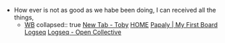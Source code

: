 - How ever is not as good as we habe been doing, I can received all the things,
	- [WB](https://www.notion.so/WB-e2ca4e680efe4dde90844bc73e141fbf)
	  collapsed:: true
	  [New Tab - Toby](chrome-extension://hddnkoipeenegfoeaoibdmnaalmgkpip/toby.html)
	  [HOME](https://www.notion.so/HOME-f199e28638584f3a9acaf8057add8d60)
	  [Papaly | My First Board](chrome://newtab/)
	  [Logseq](https://logseq.com/#/)
	  [Logseq - Open Collective](https://opencollective.com/logseq#category-BUDGET)